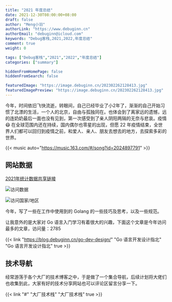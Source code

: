 ```yaml
---
title: "2021 年度总结"
date: 2021-12-30T08:00:00+08:00
draft: false
author: "Meng小羽"
authorLink: "https://www.debuginn.cn"
authorEmail: "debuginn@icloud.com"
keywords: "Debug客栈,2021,2022,年度总结"
comment: true
weight: 0

tags: ["Debug客栈","2021","2022","年度总结"]
categories: ["summary"]

hiddenFromHomePage: false
hiddenFromSearch: false

featuredImage: "https://image.debuginn.cn/202302262128413.jpg"
featuredImagePreview: "https://image.debuginn.cn/202302262128413.jpg"
---
```


今年，时间依旧飞快流逝，转眼间，自己已经毕业了小2年了，渐渐的自己开始习惯了北漂的生活，一个人的北京，自由与孤独同在。也体会到了离家远的遗憾，远的连奶奶最后一面也没有见到，第一次感受到了亲人阴阳两隔的无奈与悲哀。疫情 😷 在全球范围内还在持续，国内偶尔也零星的出现，但愿 22 年疫情结束，全世界人们都可以回归到疫情之前，和爱人、亲人、朋友去想去的地方，去探索多彩的世界。

{{< music auto="https://music.163.com/#/song?id=2024897791" >}}

## 网站数据

[2021年统计数据共享链接](https://analytics.google.com/analytics/web/#/p260538804/reports/reportinghub?params=_u.dateOption%3DyearToDate%26_u.comparisonOption%3Ddisabled)

![访问数据](https://image.debuginn.cn/202302262132632.png)

![访问国家/地区](https://image.debuginn.cn/202302262133191.png)

今年，写了一些在工作中使用到的 Golang 的一些技巧及思考，以及一些规范。

让我意外的是大家对 Go 语言入门学习有着很大的兴趣，下面这个文章是今年访问最多的文章，访问量：2785

{{< link "https://blog.debuginn.cn/go-dev-design/" "Go 语言开发设计指北" "Go 语言开发设计指北" true >}}

## 技术导航

经常游荡于各个大厂的技术博客之中，于是做了一个集合导航，后续计划将大佬们也收集到此，大家有好的技术分享网站也可以评论区留言分享一下。

{{< link "#" "大厂技术栈" "大厂技术栈" true >}}
